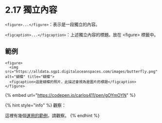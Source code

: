 # 2.17 獨立內容

`<figure>...</figure>`：表示是一段獨立的內容。

`<figcaption>...</figcaption>`：上述獨立內容的標題。放在 \<figure> 標籤中。

## 範例

```markup
<figure>
  <img src="https://alldata.sgp1.digitaloceanspaces.com/images/butterfly.png" alt="蝴蝶" title="蝴蝶">
  <figcaption>這是蝴蝶的照片，此描述會視為是圖片的標題</figcaption>
</figure>
```

{% embed url="https://codepen.io/carlos411/pen/gOYmOYN" %}

{% hint style="info" %}
觀察：

這裡有幾個[運用的範例](https://developer.mozilla.org/zh-CN/docs/Web/HTML/Element/figure)，請觀察。
{% endhint %}

